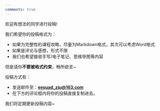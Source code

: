 ```yaml
---
comments: true
---
```

欢迎有想法的同学进行投稿!

我们希望你的投稿格式为：

* 如果为完整性的课程攻略，尽量为Markdown格式，其次可以考虑Word格式
* 如果是评论与感想，形式不限
* 我们也希望接收手写/电子笔记、思维导图等内容

但是请你**不要被格式约束**，畅所欲言~

投稿方式有：

* 发送邮件至：**eesuad_zju@163.com**
* 在下方的评论框内将你的投稿直接复制进去。

我们将定期更新投稿内容~

